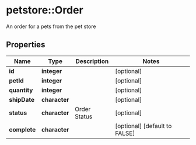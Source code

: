 # petstore::Order

An order for a pets from the pet store

## Properties
Name | Type | Description | Notes
------------ | ------------- | ------------- | -------------
**id** | **integer** |  | [optional] 
**petId** | **integer** |  | [optional] 
**quantity** | **integer** |  | [optional] 
**shipDate** | **character** |  | [optional] 
**status** | **character** | Order Status | [optional] 
**complete** | **character** |  | [optional] [default to FALSE]


